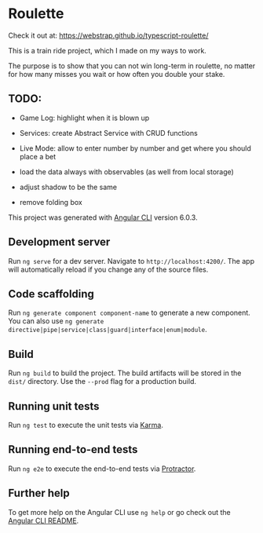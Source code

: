 # Roulette

Check it out at: https://webstrap.github.io/typescript-roulette/

This is a train ride project, which I made on my ways to work.

The purpose is to show that you can not win long-term in roulette,
no matter for how many misses you wait or how often you double your stake.

## TODO:
 - Game Log: highlight when it is blown up
 - Services: create Abstract Service with CRUD functions
 - Live Mode: allow to enter number by number and get where you should place a bet
 - load the data always with observables (as well from local storage)

- adjust shadow to be the same
- remove folding box


This project was generated with [Angular CLI](https://github.com/angular/angular-cli) version 6.0.3.

## Development server

Run `ng serve` for a dev server. Navigate to `http://localhost:4200/`. The app will automatically reload if you change any of the source files.

## Code scaffolding

Run `ng generate component component-name` to generate a new component. You can also use `ng generate directive|pipe|service|class|guard|interface|enum|module`.

## Build

Run `ng build` to build the project. The build artifacts will be stored in the `dist/` directory. Use the `--prod` flag for a production build.

## Running unit tests

Run `ng test` to execute the unit tests via [Karma](https://karma-runner.github.io).

## Running end-to-end tests

Run `ng e2e` to execute the end-to-end tests via [Protractor](http://www.protractortest.org/).

## Further help

To get more help on the Angular CLI use `ng help` or go check out the [Angular CLI README](https://github.com/angular/angular-cli/blob/master/README.md).
